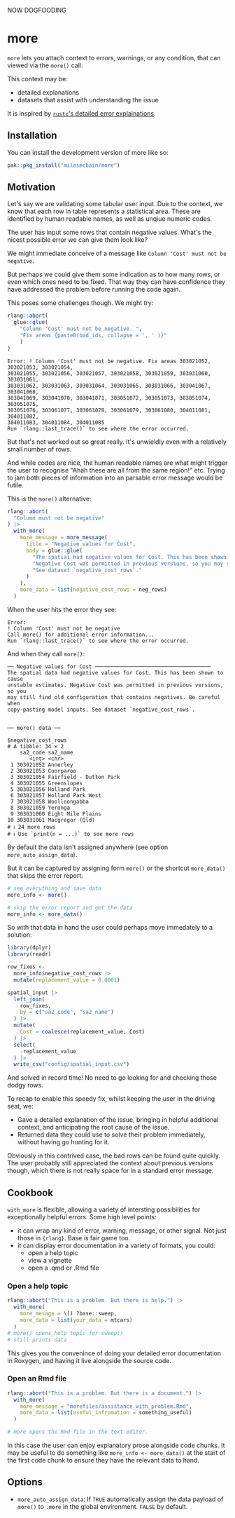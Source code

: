 
NOW DOGFOODING

# more

<!-- badges: start -->
<!-- badges: end -->

`more` lets you attach context to errors, warnings, or any condition, that can viewed via the `more()` call.

This context may be:

  - detailed explanations
  - datasets that assist with understanding the issue

It is inspired by [`rustc`'s detailed error explainations](https://rustc-dev-guide.rust-lang.org/diagnostics.html).

## Installation

You can install the development version of more like so:

``` r
pak::pkg_install("milesmcbain/more")
```

## Motivation

Let's say we are validating some tabular user input. Due to the context, we know that each row in table represents a statistical area. These are identified by human readable names, as well as unqiue numeric codes.

The user has input some rows that contain negative values. What's the nicest possible error we can give them look like?

We might immediate conceive of a message like `Column 'Cost' must not be negative`.

But perhaps we could give them some indication as to how many rows, or even which ones need to be fixed. That way they can have confidence they have addressed the problem before running the code again.

This poses some challenges though. We might try:

```r
rlang::abort(
  glue::glue(
    "Column 'Cost' must not be negative. ",
    "Fix areas {paste0(bad_ids, collapse = ', ' )}"
    )
)
```

```
Error: ! Column 'Cost' must not be negative. Fix areas 303021052, 303021053, 303021054,
303021055, 303021056, 303021057, 303021058, 303021059, 303031060, 303031061,
303031062, 303031063, 303031064, 303031065, 303031066, 303041067, 303041068,
303041069, 303041070, 303041071, 303051072, 303051073, 303051074, 303051075,
303051076, 303061077, 303061078, 303061079, 303061080, 304011081, 304011082,
304011083, 304011084, 304011085
Run `rlang::last_trace()` to see where the error occurred.

```

But that's not worked out so great really. It's unwieldly even with a relatively small number of rows.

And while codes are nice, the human readable names are what might trigger the user to recognise "Ahah these are all from the same region!" etc. Trying to jam both pieces of information into an parsable error message would be futile.

This is the `more()` alternative:

```r
rlang::abort(
  "Column must not be negative"
) |>
  with_more(
    more_message = more_message(
      title = "Negative values for Cost",
      body = glue::glue(
        "The spatial had negative values for Cost. This has been shown to cause unstable estimates.\n",
        "Negative Cost was permitted in previous versions, so you may still find old configuration that contains negatives. Be careful when copy-pasting model inputs.\n",
        "See dataset `negative_cost_rows`."
      )
    ),
    more_data = list(negative_cost_rows = neg_rows)
  )

```

When the user hits the error they see:

```
Error:
! Column 'Cost' must not be negative
Call more() for additional error information...
Run `rlang::last_trace()` to see where the error occurred.
```

And when they call `more()`:

```
── Negative values for Cost ─────────────────────────────────────
The spatial data had negative values for Cost. This has been shown to cause
unstable estimates. Negative Cost was permitted in previous versions, so you
may still find old configuration that contains negatives. Be careful when
copy-pasting model inputs. See dataset `negative_cost_rows`.


── more() data ──

$negative_cost_rows
# A tibble: 34 × 2
    sa2_code sa2_name
       <int> <chr>
 1 303021052 Annerley
 2 303021053 Coorparoo
 3 303021054 Fairfield - Dutton Park
 4 303021055 Greenslopes
 5 303021056 Holland Park
 6 303021057 Holland Park West
 7 303021058 Woolloongabba
 8 303021059 Yeronga
 9 303031060 Eight Mile Plains
10 303031061 Macgregor (Qld)
# ℹ 24 more rows
# ℹ Use `print(n = ...)` to see more rows
```

By default the data isn't assigned anywhere (see option `more_auto_assign_data`).

But it can be captured by assigning form `more()` or the shortcut `more_data()` that skips the error report.

```r
# see everything and save data
more_info <- more()

# skip the error report and get the data
more_info <- more_data()
```

So with that data in hand the user could perhaps move immedately to a solution:

```r
library(dplyr)
library(readr)

row_fixes <-
  more_info$negative_cost_rows |>
  mutate(replacement_value = 0.0001)

spatial_input |>
  left_join(
    row_fixes,
    by = c("sa2_code", "sa2_name")
  ) |>
  mutate(
    Cost = coalesce(replacement_value, Cost)
  ) |>
  select(
    -replacement_value
  ) |>
  write_csv("config/spatial_input.csv")
```

And solved in record time! No need to go looking for and checking those dodgy rows.

To recap to enable this speedy fix, whilst keeping the user in the driving seat, we:

  - Gave a detailed explanation of the issue, bringing in helpful additional context, and anticipating the root cause of the issue.
  - Returned data they could use to solve their problem immediately, without having go hunting for it.

Obviously in this contrived case, the bad rows can be found quite quickly. The user probably still appreciated the context about previous versions though, which there is not really space for in a standard error message.

## Cookbook

`with_more` is flexible, allowing a variety of intersting possibilities for exceptionally helpful errors. Some high level points:

- it can wrap any kind of error, warning, message, or other signal. Not just those in `{rlang}`. Base is fair game too.
- it can display error documentation in a variety of formats, you could:
  - open a help topic
  - view a vignette
  - open a .qmd or .Rmd file


### Open a help topic

```r
rlang::abort("This is a problem. But there is help.") |>
  with_more(
    more_mesage = \() ?base::sweep,
    more_data = list(your_data = mtcars)
  )
# more() opens help topic for sweep()
# still prints data
```

This gives you the convenince of doing your detailed error documentation in Roxygen, and having it live alongside the source code.

### Open an Rmd file

```r
rlang::abort("This is a problem. But there is a document.") |>
  with_more(
    more_message = "morefiles/assistance_with_problem.Rmd",
    more_data = list(useful_infromation = something_useful)
  )

# more opens the Rmd file in the text editor.

```
In this case the user can enjoy explanatory prose alongside code chunks. It may be useful to do something like `more_info <- more_data()` at the start of the first code chunk to ensure they have the relevant data to hand.

## Options

  - `more_auto_assign_data`: If `TRUE` automatically assign the data payload of `more()` to `.more` in the global environment. `FALSE` by default.
